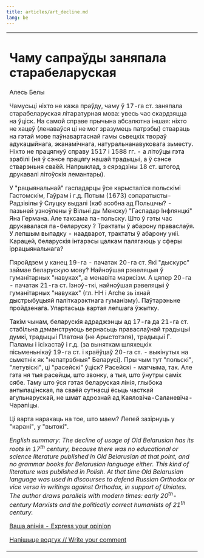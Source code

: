 ```yaml
---
title: articles/art_decline.md 
lang: be
---
```



<table>
<tbody>
<tr class="odd">

<td>
<h1 id="чаму-сапраўды-заняпала-старабеларуская">Чаму сапраўды заняпала старабеларуская</h1>
<p>Алесь Белы</p>
<p>Чамусьці ніхто не кажа праўду, чаму ў 17-га ст. заняпала старабеларуская літаратурная мова: увесь час скардзяцца на ўціск. На самой справе прычына абсалютна іншая: ніхто не хацеў (ленаваўся ці не мог зразумець патрэбы) ствараць на гэтай мове паўнавартаснай гамы сьвецкіх твораў адукацыйнага, эканамічнага, натуральнанавуковага зьместу. Ніхто не працягнуў справу 1517 і 1588 гг. - а літоўцы гэта зрабілі (ня ў сэнсе працягу нашай традыцыі, а ў сэнсе стварэньня сваёй. Напрыклад, з сярэдзіны 18 ст. штогод друкавалі літоўскія лемантары).</p>
<p>У "рацыянальнай" гаспадарцы ўсе карысталіся польскімі Гастомскім, Гаўрам і г.д. Потым (1673) сэпаратысты-Радзівілы ў Слуцку выдалі (каб асобна ад Польшчы? - пазьней узноўлены ў Вільні ды Менску) "Гаспадар Інфлянцкі" Яна Германа. Але таксама па-польску. Што ў гэты час друкавалася па-беларуску ? Трактаты ў абарону праваслаўя. У лепшым выпадку - наадварот, трактаты ў абарону уніі. Карацей, беларускія інтарэсы цалкам палягаюць у сферы іррацыянальнага?</p>
<p>Пяройдзем у канец 19-га - пачатак 20-га ст. Які "дыскурс" займае беларускую мову? Найноўшая рэвеляцыя ў гуманітарных "навуках", а менавіта марксізм. А цяпер 20-га - пачатак 21-га ст. Ізноў-ткі, найноўшая рэвеляцыі ў гуманітарных "навуках" (гл. НН і Arche зь іхнай дыстрыбуцыяй паліткарэктнага гуманізму). Паўтарэньне пройдзенага. Упартасьць вартая лепшага ўжытку.</p>
<p>Такім чынам, беларускія адраджэнцы ад 17-га да 21-га ст. стабільна дэманструюць вернасьць праваслаўнай традыцыі думкі, традыцыі Платона (не Арыстотэля), традыцыі Г. Паламы і ісіхастаў і г.д. (за выняткам шляхецкіх пісьменьнікаў 19-га ст. і краёўцаў 20-га ст. - выкінутых на сьметнік як "непатрэбныя" Беларусі). Пры чым тут "польскі", "летувіскі", ці "расейскі" ўціск? Расейскі - магчыма, так. Але гэта ня тыя расейцы, што звонку, а тыя, што ўнутры саміх сябе. Таму што ўся гэтая беларуская лінія, глыбока антылацінская, па сваёй сутнасці ёсьць часткай агульнарускай, не шмат адрознай ад Каяловіча-Саланевіча-Чарапіцы.</p>
<p>Ці варта наракаць на тое, што маем? Лепей зазірнуць у "карані", у "вытокі".</p>
<p><em>English summary: The decline of usage of Old Belarusian has its roots in 17<sup>th</sup> century, because there was no educational or science literature published in Old Belarusian at that point, and no grammar books for Belarusian language either. This kind of literature was published in Polish. At that time Old Belarusian language was used in discourses to defend Russian Orthodox or <em>vice versa</em> in writings against Orthodox, in support of Uniates. The author draws parallels with modern times: early 20<sup>th</sup>-century Marxists and the politically correct humanists of 21<sup>th</sup> century.</em></p>
<p><a href="http://www.knihi.com/forum/forum.html?id=68">Ваша апінія - Express your opinion</a></p>
<p><span class="small"><a href="gb_add.html?ref=http%3A%2F%2Fwww%2Epravapis%2Eorg%2Fart%5Fdecline%2Easp">Напішыце водгук // Write your comment</a></span></p></td>
</tr>
</tbody>
</table>
